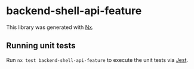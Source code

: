 # backend-shell-api-feature

This library was generated with [Nx](https://nx.dev).

## Running unit tests

Run `nx test backend-shell-api-feature` to execute the unit tests via [Jest](https://jestjs.io).
